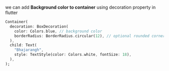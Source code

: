 we can add **Background color to container** using decoration property in flutter

```dart
Container(
  decoration: BoxDecoration(
    color: Colors.blue, // background color
    borderRadius: BorderRadius.circular(12), // optional rounded corners
  ),
  child: Text(
    "Bhajarangh",
    style: TextStyle(color: Colors.white, fontSize: 18),
  ),
);

```
